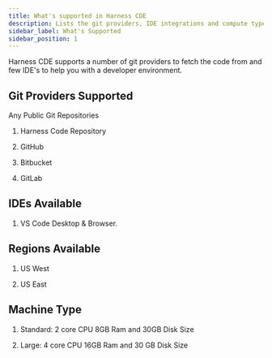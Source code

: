 ```yaml
---
title: What's supported in Harness CDE
description: Lists the git providers, IDE integrations and compute types supported in IDP.
sidebar_label: What's Supported
sidebar_position: 1
---
```


Harness CDE supports a number of git providers to fetch the code from and few IDE's to help you with a developer environment. 

## Git Providers Supported​

Any Public Git Repositories

1. Harness Code Repository

2. GitHub

3. Bitbucket

4. GitLab

## IDEs Available​

1. VS Code Desktop & Browser.

## Regions Available​

1. US West

2. US East

## Machine Type

1. Standard: 2 core CPU 8GB Ram and 30GB Disk Size

2. Large: 4 core CPU 16GB Ram and 30 GB Disk Size 
